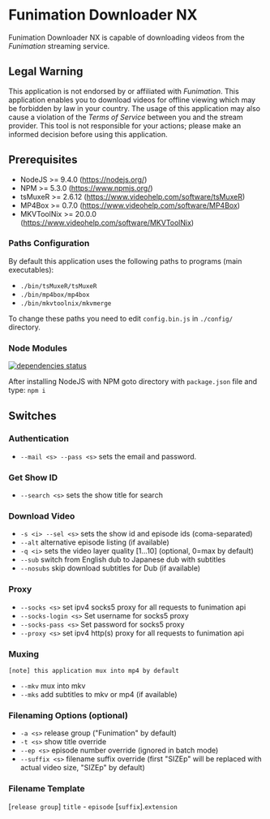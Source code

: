 # Funimation Downloader NX

Funimation Downloader NX is capable of downloading videos from the *Funimation* streaming service.

## Legal Warning

This application is not endorsed by or affiliated with *Funimation*. This application enables you to download videos for offline viewing which may be forbidden by law in your country. The usage of this application may also cause a violation of the *Terms of Service* between you and the stream provider. This tool is not responsible for your actions; please make an informed decision before using this application.

## Prerequisites

* NodeJS >= 9.4.0 (https://nodejs.org/)
* NPM >= 5.3.0 (https://www.npmjs.org/)
* tsMuxeR >= 2.6.12 (https://www.videohelp.com/software/tsMuxeR)
* MP4Box >= 0.7.0 (https://www.videohelp.com/software/MP4Box)
* MKVToolNix >= 20.0.0 (https://www.videohelp.com/software/MKVToolNix)

### Paths Configuration

By default this application uses the following paths to programs (main executables):
* `./bin/tsMuxeR/tsMuxeR`
* `./bin/mp4box/mp4box`
* `./bin/mkvtoolnix/mkvmerge`

To change these paths you need to edit `config.bin.js` in `./config/` directory.

### Node Modules

[![dependencies status](https://david-dm.org/sseiya-dev/funimation-downloader-nx/status.svg?style=flat-square)](https://david-dm.org/seiya-dev/funimation-downloader-nx)

After installing NodeJS with NPM goto directory with `package.json` file and type: `npm i`

## Switches

### Authentication

* `--mail <s> --pass <s>` sets the email and password.

### Get Show ID

* `--search <s>` sets the show title for search

### Download Video

* `-s <i> --sel <s>` sets the show id and episode ids (coma-separated)
* `--alt` alternative episode listing (if available)
* `-q <i>` sets the video layer quality [1...10] (optional, 0=max by default)
* `--sub` switch from English dub to Japanese dub with subtitles
* `--nosubs` skip download subtitles for Dub (if available)

### Proxy

* `--socks <s>` set ipv4 socks5 proxy for all requests to funimation api
* `--socks-login <s>` Set username for socks5 proxy
* `--socks-pass <s>`  Set password for socks5 proxy
* `--proxy <s>` set ipv4 http(s) proxy for all requests to funimation api

### Muxing

`[note] this application mux into mp4 by default`
* `--mkv` mux into mkv
* `--mks` add subtitles to mkv or mp4 (if available)

### Filenaming Options (optional)

* `-a <s>` release group ("Funimation" by default)
* `-t <s>` show title override
* `--ep <s>` episode number override (ignored in batch mode)
* `--suffix <s>` filename suffix override (first "SIZEp" will be replaced with actual video size, "SIZEp" by default)

### Filename Template

[`release group`] `title` - `episode` [`suffix`].`extension` 